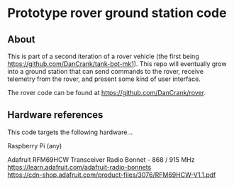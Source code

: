 # Prototype rover ground station code

## About

This is part of a second iteration of a rover vehicle (the first
being https://github.com/DanCrank/tank-bot-mk1). This repo will
eventually grow into a ground station that can send commands to
the rover, receive telemetry from the rover, and present some kind
of user interface.

The rover code can be found at https://github.com/DanCrank/rover.

## Hardware references
This code targets the following hardware...

Raspberry Pi (any)

Adafruit RFM69HCW Transceiver Radio Bonnet - 868 / 915 MHz <br>
https://learn.adafruit.com/adafruit-radio-bonnets <br>
https://cdn-shop.adafruit.com/product-files/3076/RFM69HCW-V1.1.pdf
